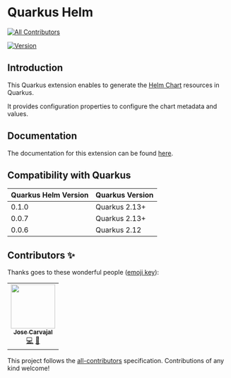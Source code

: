# Quarkus Helm
<!-- ALL-CONTRIBUTORS-BADGE:START - Do not remove or modify this section -->
[![All Contributors](https://img.shields.io/badge/all_contributors-1-orange.svg?style=flat-square)](#contributors-)
<!-- ALL-CONTRIBUTORS-BADGE:END -->

[![Version](https://img.shields.io/maven-central/v/io.quarkiverse.helm/quarkus-helm?logo=apache-maven&style=flat-square)](https://search.maven.org/artifact/io.quarkiverse.helm/quarkus-helm)

## Introduction

This Quarkus extension enables to generate the [Helm Chart](https://helm.sh/) resources in Quarkus.

It provides configuration properties to configure the chart metadata and values.

## Documentation

The documentation for this extension can be found [here](https://quarkiverse.github.io/quarkiverse-docs/quarkus-helm/dev/index.html).

## Compatibility with Quarkus

| Quarkus Helm Version  | Quarkus Version |
|---|---|
| 0.1.0  | Quarkus 2.13+ |
| 0.0.7  | Quarkus 2.13+ |
| 0.0.6  | Quarkus 2.12 |

## Contributors ✨

Thanks goes to these wonderful people ([emoji key](https://allcontributors.org/docs/en/emoji-key)):

<!-- ALL-CONTRIBUTORS-LIST:START - Do not remove or modify this section -->
<!-- prettier-ignore-start -->
<!-- markdownlint-disable -->
<table>
  <tr>
    <td align="center"><a href="https://github.com/Sgitario"><img src="https://avatars.githubusercontent.com/u/6310047?v=4&s=100" width="100px;" alt=""/><br /><sub><b>Jose Carvajal</b></sub></a><br /><a href="https://github.com/quarkiverse/quarkus-helm/commits?author=Sgitario" title="Code">💻</a> <a href="#maintenance-sgitario" title="Maintenance">🚧</a></td>
  </tr>
</table>

<!-- markdownlint-restore -->
<!-- prettier-ignore-end -->

<!-- ALL-CONTRIBUTORS-LIST:END -->

This project follows the [all-contributors](https://github.com/all-contributors/all-contributors) specification. Contributions of any kind welcome!
